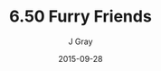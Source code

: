 ---
title: '6.50 Furry Friends'
alt: 'Mysteries of the Arcana'
date: '2015-09-28'
author: 'J Gray'
artist: 'Keira'
chapter: '6 Void in the Road'
filler: false
---